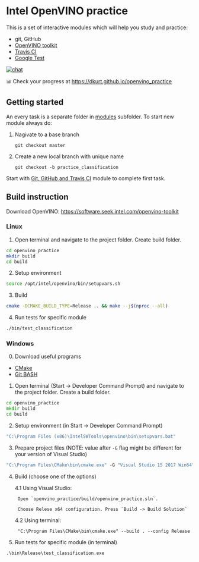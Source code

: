 # Intel OpenVINO practice

This is a set of interactive modules which will help you study and practice:
* git, GitHub
* [OpenVINO toolkit](https://software.intel.com/openvino-toolkit)
* [Travis CI](https://travis-ci.com/)
* [Google Test](https://github.com/google/googletest)

[![chat](https://img.shields.io/badge/join-chat-green?style=plastic&logo=discord&logoColor=white)](https://discord.com/channels/723484061472915457/723484061472915460)

:bar_chart: Check your progress at https://dkurt.github.io/openvino_practice

## Getting started

An every task is a separate folder in [modules](./modules) subfolder. To start new module always do:

1. Nagivate to a base branch

    ```
    git checkout master
    ```

2. Create a new local branch with unique name

    ```
    git checkout -b practice_classification
    ```

Start with [Git, GitHub and Travis CI](./modules/0_git) module to complete first task.

## Build instruction

Download OpenVINO: https://software.seek.intel.com/openvino-toolkit

### Linux
1. Open terminal and navigate to the project folder. Create build folder.

  ```bash
  cd openvino_practice
  mkdir build
  cd build
  ```

2. Setup environment

  ```bash
  source /opt/intel/openvino/bin/setupvars.sh
  ```

3. Build

  ```bash
  cmake -DCMAKE_BUILD_TYPE=Release .. && make --j$(nproc --all)
  ```

4. Run tests for specific module

  ```bash
  ./bin/test_classification
  ```

### Windows

0. Download useful programs
  * [CMake](https://cmake.org/download/)
  * [Git BASH](https://gitforwindows.org/)

1. Open terminal (Start -> Developer Command Prompt) and navigate to the project folder. Create a build folder.

  ```bat
  cd openvino_practice
  mkdir build
  cd build
  ```

2. Setup environment (in Start -> Developer Command Prompt)

  ```bat
  "C:\Program Files (x86)\IntelSWTools\openvino\bin\setupvars.bat"
  ```

3. Prepare project files (NOTE: value after `-G` flag might be different for your version of Visual Studio)

  ```bat
  "C:\Program Files\CMake\bin\cmake.exe" -G "Visual Studio 15 2017 Win64" ..
  ```

4. Build (choose one of the options)

    4.1 Using Visual Studio:

        Open `openvino_practice/build/openvino_practice.sln`.

        Choose Relese x64 configuration. Press `Build -> Build Solution`

    4.2 Using terminal:

        "C:\Program Files\CMake\bin\cmake.exe" --build . --config Release

5. Run tests for specific module (in terminal)

  ```bat
  .\bin\Release\test_classification.exe
  ```
